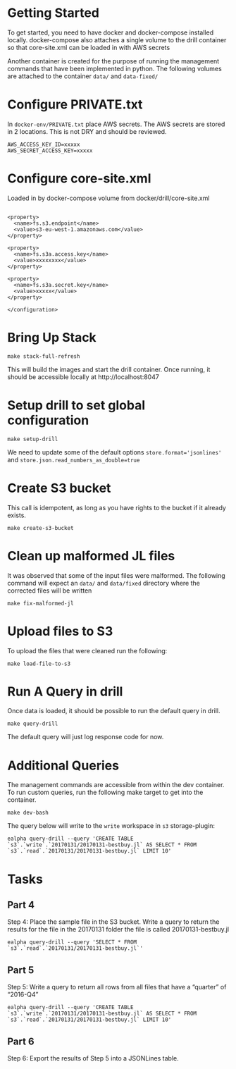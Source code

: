 # Getting Started

To get started, you need to have docker and docker-compose installed locally. 
docker-compose also attaches a single volume to the drill container so that core-site.xml 
can be loaded in with AWS secrets

Another container is created for the purpose of running the management commands that
have been implemented in python. The following volumes are attached to the container `data/` and 
`data-fixed/`

# Configure PRIVATE.txt

In `docker-env/PRIVATE.txt` place AWS secrets. The AWS secrets are stored in 2 locations. This is not 
DRY and should be reviewed.

```
AWS_ACCESS_KEY_ID=xxxxx
AWS_SECRET_ACCESS_KEY=xxxxx
```

# Configure core-site.xml

Loaded in by docker-compose volume from docker/drill/core-site.xml

```<configuration>

<property>
  <name>fs.s3.endpoint</name>
  <value>s3-eu-west-1.amazonaws.com</value>
</property>

<property>
  <name>fs.s3a.access.key</name>
  <value>xxxxxxxx</value>
</property>

<property>
  <name>fs.s3a.secret.key</name>
  <value>xxxxx</value>
</property>

</configuration>
```
# Bring Up Stack

`make stack-full-refresh`

This will build the images and start the drill container. Once running, it should be accessible locally 
at http://localhost:8047

# Setup drill to set global configuration

`make setup-drill`

We need to update some of the default options 
`store.format='jsonlines'` and `store.json.read_numbers_as_double=true`

# Create S3 bucket

This call is idempotent, as long as you have rights to the bucket if it already exists. 

`make create-s3-bucket`

# Clean up malformed JL files

It was observed that some of the input files were malformed. The following command
will expect an `data/` and `data/fixed` directory where the corrected files will
be written

`make fix-malformed-jl`

# Upload files to S3

To upload the files that were cleaned run the following:

`make load-file-to-s3`

# Run A Query in drill

Once data is loaded, it should be possible 
to run the default query in drill. 

`make query-drill`

The default query will just log response code for now.

# Additional Queries

The management commands are accessible from within the dev container. To run custom
queries, run the following make target to get into the container.

`make dev-bash`

The query below will write to the `write` workspace in `s3` storage-plugin:

```ealpha query-drill --query 'CREATE TABLE `s3`.`write`.`20170131/20170131-bestbuy.jl` AS SELECT * FROM `s3`.`read`.`20170131/20170131-bestbuy.jl` LIMIT 10'```

# Tasks

## Part 4

Step 4: Place the sample file in the S3 bucket. Write a query to return the results for the file 
in the 20170131 folder the file is called 20170131-bestbuy.jl 

```ealpha query-drill --query 'SELECT * FROM `s3`.`read`.`20170131/20170131-bestbuy.jl`'```

## Part 5

Step 5: Write a query to return all rows from all files that have a “quarter” of “2016-Q4”

```ealpha query-drill --query 'CREATE TABLE `s3`.`write`.`20170131/20170131-bestbuy.jl` AS SELECT * FROM `s3`.`read`.`20170131/20170131-bestbuy.jl` LIMIT 10'```

## Part 6

Step 6: Export the results of Step 5 into a JSONLines table.



